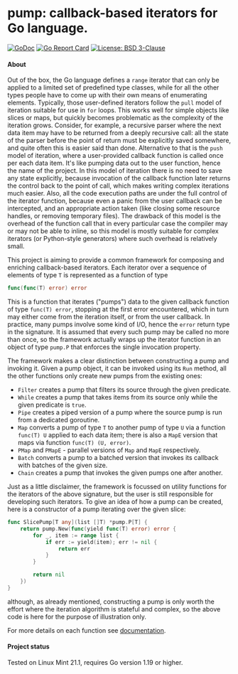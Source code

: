 # pump: callback-based iterators for Go language.

[![GoDoc](https://godoc.org/github.com/maxim2266/pump?status.svg)](https://godoc.org/github.com/maxim2266/pump)
[![Go Report Card](https://goreportcard.com/badge/github.com/maxim2266/pump)](https://goreportcard.com/report/github.com/maxim2266/pump)
[![License: BSD 3-Clause](https://img.shields.io/badge/License-BSD_3--Clause-yellow.svg)](https://opensource.org/licenses/BSD-3-Clause)

#### About
Out of the box, the Go language defines a `range` iterator that can only be applied to a limited
set of predefined type classes, while for all the other types people have to come up with their
own means of enumerating elements.  Typically, those user-defined iterators follow the `pull`
model of iteration suitable for use in `for` loops. This works well for simple objects like slices
or maps, but quickly becomes problematic as the complexity of the iteration grows. Consider,
for example, a recursive parser where the next data item may have to be returned from a deeply
recursive call: all the state of the parser before the point of return must be explicitly
saved somewhere, and quite often this is easier said than done. Alternative to that is the
`push` model of iteration, where a user-provided callback function is called once per each
data item. It's like pumping data out to the user function, hence the name of the project.
In this model of iteration there is no need to save any state explicitly, because invocation of
the callback function later returns the control back to the point of call, which makes writing
complex iterations much easier.  Also, all the code execution paths are under the full control
of the iterator function, because even a panic from the user callback can be intercepted, and
an appropriate action taken (like closing some resource handles, or removing temporary files).
The drawback of this model is the overhead of the function call that in every particular case
the compiler may or may not be able to inline, so this model is mostly suitable for complex
iterators (or Python-style generators) where such overhead is relatively small.

This project is aiming to provide a common framework for composing and enriching callback-based
iterators. Each iterator over a sequence of elements of type `T` is represented as a function of
type
```Go
func(func(T) error) error
```
This is a function that iterates ("pumps") data to the given callback function of type `func(T) error`,
stopping at the first error encountered, which in turn may either come from the iteration
itself, or from the user callback. In practice, many pumps involve some kind of I/O, hence the
`error` return type in the signature. It is assumed that every such pump may be called no more
than once, so the framework actually wraps up the iterator function in an object of type
`pump.P` that enforces the single invocation property.

The framework makes a clear distinction between constructing a pump and invoking it. Given a
pump object, it can be invoked using its `Run` method, all the other functions only
create new pumps from the existing ones:
* `Filter` creates a pump that filters its source through the given predicate.
* `While` creates a pump that takes items from its source only while the given predicate is `true`.
* `Pipe` creates a piped version of a pump where the source pump is run from a dedicated goroutine.
* `Map` converts a pump of type `T` to another pump of type `U` via a function `func(T) U` applied
	to each data item; there is also a `MapE` version that maps via function `func(T) (U, error)`.
* `PMap` and `PMapE` - parallel versions of `Map` and `MapE` respectively.
* `Batch` converts a pump to a batched version that invokes its callback with batches
	of the given size.
* `Chain` creates a pump that invokes the given pumps one after another.

Just as a little disclaimer, the framework is focussed on utility functions for the iterators
of the above signature, but the user is still responsible for developing such iterators.
To give an idea of how a pump can be created, here is a constructor of a pump iterating over
the given slice:
```Go
func SlicePump[T any](list []T) *pump.P[T] {
    return pump.New(func(yield func(T) error) error {
        for _, item := range list {
            if err := yield(item); err != nil {
                return err
            }
        }

        return nil
    })
}
```
although, as already mentioned, constructing a pump is only worth the effort where the iteration
algorithm is stateful and complex, so the above code is here for the purpose of illustration only.

For more details on each function see [documentation](https://godoc.org/github.com/maxim2266/pump).

#### Project status
Tested on Linux Mint 21.1, requires Go version 1.19 or higher.
